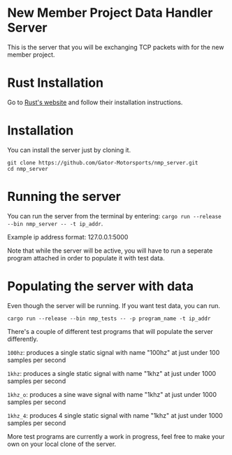 # New Member Project Data Handler Server
This is the server that you will be exchanging TCP packets with for the new member project.

# Rust Installation
Go to [Rust's website](https://www.rust-lang.org/tools/install) and follow their installation instructions.

# Installation
You can install the server just by cloning it.

```
git clone https://github.com/Gator-Motorsports/nmp_server.git
cd nmp_server
```

# Running the server
You can run the server from the terminal by entering: `cargo run --release --bin nmp_server -- -t ip_addr`.

Example ip address format: 127.0.0.1:5000

Note that while the server will be active, you will have to run a seperate program attached in order to populate it with test data.

# Populating the server with data
Even though the server will be running. If you want test data, you can run.

`cargo run --release --bin nmp_tests -- -p program_name -t ip_addr`

There's a couple of different test programs that will populate the server differently. 

`100hz`: produces a single static signal with name "100hz" at just under 100 samples per second

`1khz`: produces a single static signal with name "1khz" at just under 1000 samples per second

`1khz_o`: produces a sine wave signal with name "1khz" at just under 1000 samples per second

`1khz_4`: produces 4 single static signal with name "1khz" at just under 1000 samples per second

More test programs are currently a work in progress, feel free to make your own on your local clone of the server.
